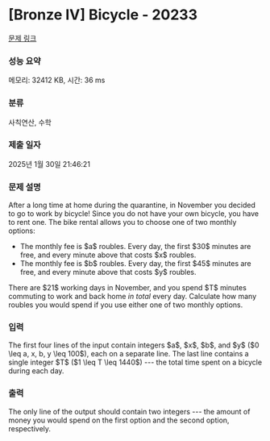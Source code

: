 # [Bronze IV] Bicycle - 20233 

[문제 링크](https://www.acmicpc.net/problem/20233) 

### 성능 요약

메모리: 32412 KB, 시간: 36 ms

### 분류

사칙연산, 수학

### 제출 일자

2025년 1월 30일 21:46:21

### 문제 설명

<p>After a long time at home during the quarantine, in November you decided to go to work by bicycle! Since you do not have your own bicycle, you have to rent one. The bike rental allows you to choose one of two monthly options:</p>

<ul>
	<li>The monthly fee is $a$ roubles. Every day, the first $30$ minutes are free, and every minute above that costs $x$ roubles.</li>
	<li>The monthly fee is $b$ roubles. Every day, the first $45$ minutes are free, and every minute above that costs $y$ roubles.</li>
</ul>

<p>There are $21$ working days in November, and you spend $T$ minutes commuting to work and back home <em>in total</em> every day. Calculate how many roubles you would spend if you use either one of two monthly options.</p>

### 입력 

 <p>The first four lines of the input contain integers $a$, $x$, $b$, and $y$ ($0 \leq a, x, b, y \leq 100$), each on a separate line. The last line contains a single integer $T$ ($1 \leq T \leq 1440$) --- the total time spent on a bicycle during each day.</p>

### 출력 

 <p>The only line of the output should contain two integers --- the amount of money you would spend on the first option and the second option, respectively.</p>


